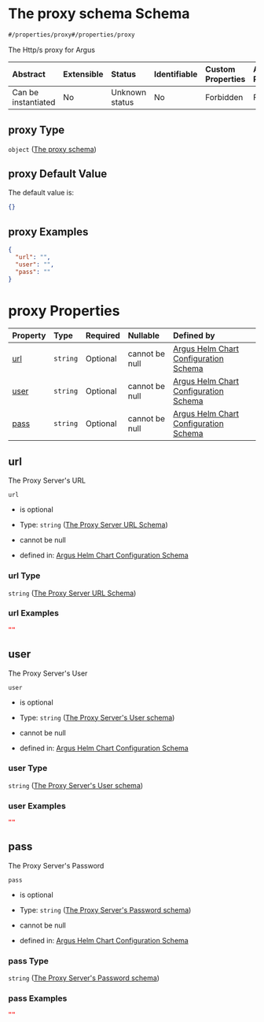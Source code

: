 # The proxy schema Schema

```txt
#/properties/proxy#/properties/proxy
```

The Http/s proxy for Argus

| Abstract            | Extensible | Status         | Identifiable | Custom Properties | Additional Properties | Access Restrictions | Defined In                                                        |
| :------------------ | :--------- | :------------- | :----------- | :---------------- | :-------------------- | :------------------ | :---------------------------------------------------------------- |
| Can be instantiated | No         | Unknown status | No           | Forbidden         | Forbidden             | none                | [values.schema.json\*](values.schema.json "open original schema") |

## proxy Type

`object` ([The proxy schema](values-properties-the-proxy-schema.md))

## proxy Default Value

The default value is:

```json
{}
```

## proxy Examples

```json
{
  "url": "",
  "user": "",
  "pass": ""
}
```

# proxy Properties

| Property      | Type     | Required | Nullable       | Defined by                                                                                                                                                                                         |
| :------------ | :------- | :------- | :------------- | :------------------------------------------------------------------------------------------------------------------------------------------------------------------------------------------------- |
| [url](#url)   | `string` | Optional | cannot be null | [Argus Helm Chart Configuration Schema](values-properties-the-proxy-schema-properties-the-proxy-server-url-schema.md "#/properties/proxy/properties/url#/properties/proxy/properties/url")         |
| [user](#user) | `string` | Optional | cannot be null | [Argus Helm Chart Configuration Schema](values-properties-the-proxy-schema-properties-the-proxy-servers-user-schema.md "#/properties/proxy/properties/user#/properties/proxy/properties/user")     |
| [pass](#pass) | `string` | Optional | cannot be null | [Argus Helm Chart Configuration Schema](values-properties-the-proxy-schema-properties-the-proxy-servers-password-schema.md "#/properties/proxy/properties/pass#/properties/proxy/properties/pass") |

## url

The Proxy Server's URL

`url`

*   is optional

*   Type: `string` ([The Proxy Server URL Schema](values-properties-the-proxy-schema-properties-the-proxy-server-url-schema.md))

*   cannot be null

*   defined in: [Argus Helm Chart Configuration Schema](values-properties-the-proxy-schema-properties-the-proxy-server-url-schema.md "#/properties/proxy/properties/url#/properties/proxy/properties/url")

### url Type

`string` ([The Proxy Server URL Schema](values-properties-the-proxy-schema-properties-the-proxy-server-url-schema.md))

### url Examples

```json
""
```

## user

The Proxy Server's User

`user`

*   is optional

*   Type: `string` ([The Proxy Server's User schema](values-properties-the-proxy-schema-properties-the-proxy-servers-user-schema.md))

*   cannot be null

*   defined in: [Argus Helm Chart Configuration Schema](values-properties-the-proxy-schema-properties-the-proxy-servers-user-schema.md "#/properties/proxy/properties/user#/properties/proxy/properties/user")

### user Type

`string` ([The Proxy Server's User schema](values-properties-the-proxy-schema-properties-the-proxy-servers-user-schema.md))

### user Examples

```json
""
```

## pass

The Proxy Server's Password

`pass`

*   is optional

*   Type: `string` ([The Proxy Server's Password schema](values-properties-the-proxy-schema-properties-the-proxy-servers-password-schema.md))

*   cannot be null

*   defined in: [Argus Helm Chart Configuration Schema](values-properties-the-proxy-schema-properties-the-proxy-servers-password-schema.md "#/properties/proxy/properties/pass#/properties/proxy/properties/pass")

### pass Type

`string` ([The Proxy Server's Password schema](values-properties-the-proxy-schema-properties-the-proxy-servers-password-schema.md))

### pass Examples

```json
""
```
